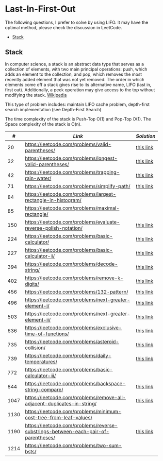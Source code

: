 # Last-In-First-Out

The following questions, I prefer to solve by using LIFO. It may have the optimal method, please check the discussion in LeetCode.  

* [Stack](##Stack)

## Stack

In computer science, a stack is an abstract data type that serves as a collection of elements, with two main principal operations: push, which adds an element to the collection, and pop, which removes the most recently added element that was not yet removed. The order in which elements come off a stack gives rise to its alternative name, LIFO (last in, first out). Additionally, a peek operation may give access to the top without modifying the stack. [Wikipedia](https://en.wikipedia.org/wiki/Stack_(abstract_data_type))

This type of problem includes: maintain LIFO cache problem, depth-first search implementation (see Depth-First Search)

The time complexity of the stack is Push-Top O(1) and Pop-Top O(1). The Space complexity of the stack is O(n). 

| *#* | *Link* |*Solution* |
| ---- | --------------------------------- | --------------------------------- |
| 20 | https://leetcode.com/problems/valid-parentheses/ | [this link](../practice/solution/0020_valid_parentheses.py) |
| 32 | https://leetcode.com/problems/longest-valid-parentheses/ | [this link](../practice/solution/0032_longest_valid_parentheses.py) |
| 42 | https://leetcode.com/problems/trapping-rain-water/ | [this link](../practice/solution/0042_trapping_rain_water.py) |
| 71 | https://leetcode.com/problems/simplify-path/ | [this link](../practice/solution/0071_simplify_path.py) |
| 84 | https://leetcode.com/problems/largest-rectangle-in-histogram/ | |
| 85 | https://leetcode.com/problems/maximal-rectangle/ | |
| 150 | https://leetcode.com/problems/evaluate-reverse-polish-notation/ | [this link](../practice/solution/0150_evaluate_reverse_polish_notation.py) |
| 224 | https://leetcode.com/problems/basic-calculator/ | [this link](../practice/solution/0224_basic_calculator.py) |
| 227 | https://leetcode.com/problems/basic-calculator-ii/ | [this link](../practice/solution/0227_basic_calculator_ii.py) |
| 394 | https://leetcode.com/problems/decode-string/ | [this link](../practice/solution/0394_decode_string.py) |
| 402 | https://leetcode.com/problems/remove-k-digits/ | [this link](../practice/solution/0402_remove_k_digits.py) | 
| 456 | https://leetcode.com/problems/132-pattern/ | [this link](../practice/solution/0456_132_pattern.py) |
| 496 | https://leetcode.com/problems/next-greater-element-i/ | [this link](../practice/solution/0469_next_greater_element_i.py) |
| 503 | https://leetcode.com/problems/next-greater-element-ii/ | [this link](../practice/solution/0503_next_greater_element_ii.py) |
| 636 | https://leetcode.com/problems/exclusive-time-of-functions/ | [this link](../practice/solution/0636_exclusive_time_of_functions.py) |
| 735 | https://leetcode.com/problems/asteroid-collision/ | [this link](../practice/solution/0735_asteroid_collision.py) |
| 739 | https://leetcode.com/problems/daily-temperatures/ | [this link](../practice/solution/0769_daily_temperatures.py) |
| 772 | https://leetcode.com/problems/basic-calculator-iii/ | |
| 844 | https://leetcode.com/problems/backspace-string-compare/ | [this link](../practice/solution/0844_backspace_string_compare.py) |
| 1047 | https://leetcode.com/problems/remove-all-adjacent-duplicates-in-string/ | [this link](../practice/solution/1047_remove_all_adjacent_duplicates_in_string.py) |
| 1130 | https://leetcode.com/problems/minimum-cost-tree-from-leaf-values/ | |
| 1190 | https://leetcode.com/problems/reverse-substrings-between-each-pair-of-parentheses/ | [this link](../practice/solution/1190_reverse_substrings_between_each_pair_of_parentheses.py) |
| 1214 | https://leetcode.com/problems/two-sum-bsts/ | |